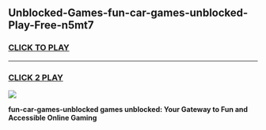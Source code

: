 
## Unblocked-Games-fun-car-games-unblocked-Play-Free-n5mt7
<h3>
<a href="https://premium76.site?title=fun-car-games-unblocked&ref=21A">CLICK TO PLAY</a></h3>
<hr>

<h3>
<a href="https://premium76.site?title=fun-car-games-unblocked&ref=21A">CLICK 2 PLAY</a>
  
</h3>

<a href="https://premium76.site?title=fun-car-games-unblocked&ref=21A"><img src="https://clearcache.store/games.png"></a>


**fun-car-games-unblocked games unblocked: Your Gateway to Fun and Accessible Online Gaming**
